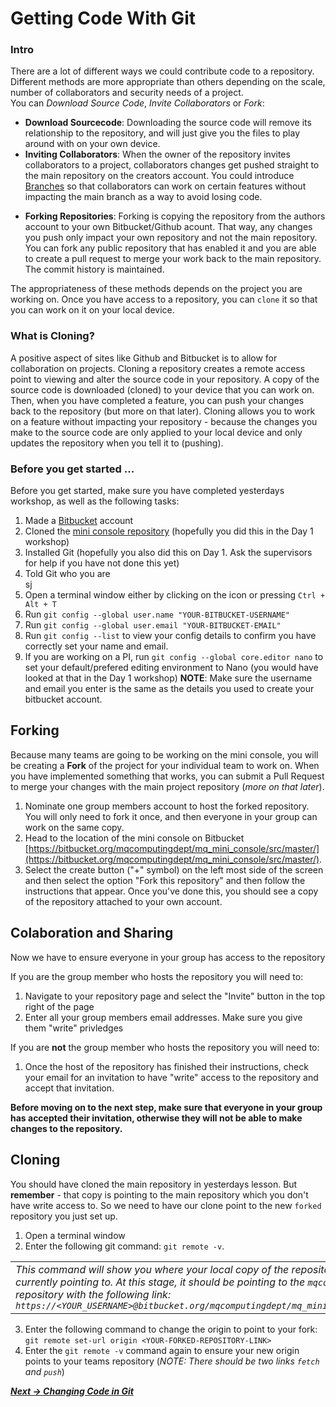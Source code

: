 # Getting Code With Git

### Intro
<!--TODO: Introduction (with pictures) on getting code from git.-->

There are a lot of different ways we could contribute code to a repository. Different methods are more appropriate than others depending on the scale, number of collaborators and security needs of a project.  
You can *Download Source Code*, *Invite Collaborators* or *Fork*:

* **Download Sourcecode**: Downloading the source code will remove its relationship to the repository, and will just give you the files to play around with on your own device.
* **Inviting Collaborators**: When the owner of the repository invites collaborators to a project, collaborators changes get pushed straight to the main repository on the creators account. You could introduce [Branches](https://www.atlassian.com/git/tutorials/using-branches#:~:text=In%20Git%2C%20branches%20are%20a,branch%20to%20encapsulate%20your%20changes.) so that collaborators can work on certain features without impacting the main branch as a way to avoid losing code.
<!--* **Cloning Repositories**: Cloning a repository creates a remote copy of all the source code in a repository on your device. You can clone repositories thatIt is no longer associated with the main repository, and is just a series of files. You would clone a repository if you want a copy of the repository without the version history.-->
* **Forking Repositories**: Forking is copying the repository from the authors account to your own Bitbucket/Github acount. That way, any changes you push only impact your own repository and not the main repository. You can fork any public repository that has enabled it and you are able to create a pull request to merge your work back to the main repository. The commit history is maintained.

<!--TODO: Visual Representation of these ^-->

The appropriateness of these methods depends on the project you are working on. Once you have access to a repository, you can `clone` it so that you can work on it on your local device.


### What is Cloning?
A positive aspect of sites like Github and Bitbucket is to allow for collaboration on projects. Cloning a repository creates a remote access point to viewing and alter the source code in your repository. A copy of the source code is downloaded (cloned) to your device that you can work on. Then, when you have completed a feature, you can push your changes back to the repository (but more on that later). Cloning allows you to work on a feature without impacting your repository - because the changes you make to the source code are only applied to your local device and only updates the repository when you tell it to (pushing).

<!--TODO: Visual representation of cloning-->

### Before you get started ...
Before you get started, make sure you have completed yesterdays workshop, as well as the following tasks:  

1. Made a [Bitbucket](https://bitbucket.org/) account
2. Cloned the [mini console repository](https://bitbucket.org/mqcomputingdept/mq_mini_console/src/master/) (hopefully you did this in the Day 1 workshop)
3. Installed Git (hopefully you also did this on Day 1. Ask the supervisors for help if you have not done this yet)
4. Told Git who you are  
  sj
  1. Open a terminal window either by clicking on the icon or pressing `Ctrl + Alt + T`
  2. Run `git config --global user.name "YOUR-BITBUCKET-USERNAME"`
  3. Run `git config --global user.email "YOUR-BITBUCKET-EMAIL"`
  4. Run `git config --list` to view your config details to confirm you have correctly set your name and email. <!--TODO: Screenshot-->
  5. If you are working on a PI, run `git config --global core.editor nano` to set your default/prefered editing environment to Nano (you would have looked at that in the Day 1 workshop)
  **NOTE**: Make sure the username and email you enter is the same as the details you used to create your bitbucket account.
  
  <!--TODO: explain that if they made any changes playing around in yesterdays workshop, that they will appear in their working tree. If they want to keep those changes, do nothing. If they want to clear them, perform a git clear to remove all (or maybe reset) and then a git restore <FILE> to restore certain files-->

## Forking

Because many teams are going to be working on the mini console, you will be creating a **Fork** of the project for your individual team to work on. When you have implemented something that works, you can submit a Pull Request to merge your changes with the main project repository (*more on that later*).

1. Nominate one group members account to host the forked repository. You will only need to fork it once, and then everyone in your group can work on the same copy.
2. Head to the location of the mini console on Bitbucket [https://bitbucket.org/mqcomputingdept/mq_mini_console/src/master/](https://bitbucket.org/mqcomputingdept/mq_mini_console/src/master/).
3. Select the create button ("+" symbol) on the left most side of the screen and then select the option "Fork this repository" and then follow the instructions that appear. Once you've done this, you should see a copy of the repository attached to your own account.


## Colaboration and Sharing
Now we have to ensure everyone in your group has access to the repository

If you are the group member who hosts the repository you will need to:

1. Navigate to your repository page and select the "Invite" button in the top right of the page
2. Enter all your group members email addresses. Make sure you give them "write" privledges

If you are **not** the group member who hosts the repository you will need to:

1. Once the host of the repository has finished their instructions, check your email for an invitation to have "write" access to the repository and accept that invitation.

**Before moving on to the next step, make sure that everyone in your group has accepted their invitation, otherwise they will not be able to make changes to the repository.**

## Cloning

<!--TODO: Diagram on set-URL origin-->
You should have cloned the main repository in yesterdays lesson. But **remember** - that copy is pointing to the main repository which you don't have write access to. So we need to have our clone point to the new `forked` repository you just set up.

1. Open a terminal window
2. Enter the following git command: `git remote -v`.
<!--TODO: Sreenshot-->

 | | 
 |:--|
 | *This command will show you where your local copy of the repository is currently pointing to. At this stage, it should be pointing to the `mqcomputingdept` repository with the following link: `https://<YOUR_USERNAME>@bitbucket.org/mqcomputingdept/mq_mini_console.git`* |

3. Enter the following command to change the origin to point to your fork:  
  `git remote set-url origin <YOUR-FORKED-REPOSITORY-LINK>`
4. Enter the `git remote -v` command again to ensure your new origin points to your teams repository (*NOTE: There should be two links `fetch` and `push`*)
<!--TODO: Sreenshot-->


***[Next -> Changing Code in Git](changingcode.md)***